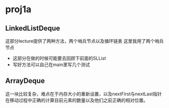 # proj1a

## LinkedListDeque
这部分lecture提供了两种方法，两个哨兵节点以及循环链表
这里我用了两个哨兵节点
- 这部分在做的时候可能要去回顾下前面的SLList
- 写好方法可以自己在main里写几个测试


## ArrayDeque
这一块比较复杂，难点在于内存大小的重新设置，以及nextFirst与nextLast指针在移动过程中正确的计算目前元素的数量以及他们之前正确的相对位置。